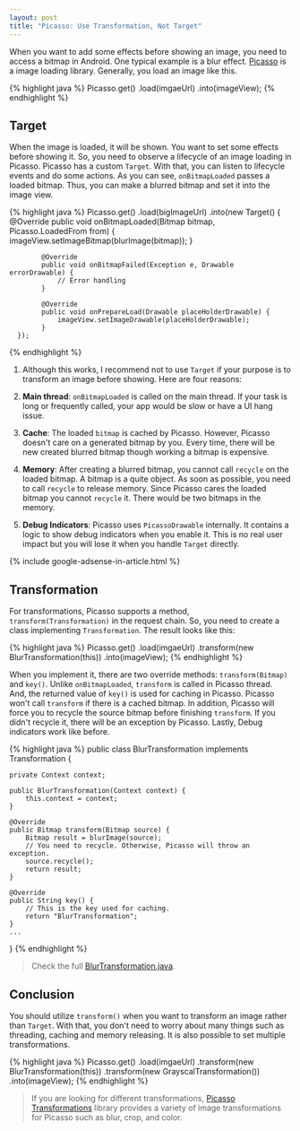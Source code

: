 ```yaml
---
layout: post
title: "Picasso: Use Transformation, Not Target"
---
```


When you want to add some effects before showing an image, you need to access a bitmap in Android. One typical example is a blur effect. [Picasso](http://square.github.io/picasso/) is a image loading library. Generally, you load an image like this.

{% highlight java %}
Picasso.get()
       .load(imgaeUrl)
       .into(imageView);
{% endhighlight %}

## Target

When the image is loaded, it will be shown. You want to set some effects before showing it. So, you need to observe a lifecycle of an image loading in Picasso. Picasso has a custom `Target`. With that, you can listen to lifecycle events and do some actions. As you can see, `onBitmapLoaded` passes a loaded bitmap. Thus, you can make a blurred bitmap and set it into the image view.

{% highlight java %}
Picasso.get()
       .load(bigImageUrl)
       .into(new Target() {
            @Override
            public void onBitmapLoaded(Bitmap bitmap, Picasso.LoadedFrom from) {
                imageView.setImageBitmap(blurImage(bitmap));
            }

            @Override
            public void onBitmapFailed(Exception e, Drawable errorDrawable) {
                // Error handling
            }

            @Override
            public void onPrepareLoad(Drawable placeHolderDrawable) {
                imageView.setImageDrawable(placeHolderDrawable);
            }
      });
{% endhighlight %}

1. Although this works, I recommend not to use `Target` if your purpose is to transform an image before showing. Here are four reasons:

1. **Main thread**: `onBitmapLoaded` is called on the main thread. If your task is long or frequently called, your app would be slow or have a UI hang issue.

2. **Cache**: The loaded `bitmap` is cached by Picasso. However, Picasso doesn't care on a generated bitmap by you. Every time, there will be new created blurred bitmap though working a bitmap is expensive.

3. **Memory**: After creating a blurred bitmap, you cannot call `recycle` on the loaded bitmap. A bitmap is a quite object. As soon as possible, you need to call `recycle` to release memory. Since Picasso cares the loaded bitmap you cannot `recycle` it. There would be two bitmaps in the memory.

4. **Debug Indicators**: Picasso uses `PicassoDrawable` internally. It contains a logic to show debug indicators when you enable it. This is no real user impact but you will lose it when you handle `Target` directly.

{% include google-adsense-in-article.html %}

## Transformation

For transformations, Picasso supports a method, `transform(Transformation)` in the request chain. So, you need to create a class implementing `Transformation`. The result looks like this:

{% highlight java %}
Picasso.get()
       .load(imgaeUrl)
       .transform(new BlurTransformation(this))
       .into(imageView);
{% endhighlight %}

When you implement it, there are two override methods: `transform(Bitmap)` and `key()`. Unlike `onBitmapLoaded`, `transform` is called in Picasso thread. And, the returned value of `key()` is used for caching in Picasso. Picasso won't call `transform` if there is a cached bitmap. In addition, Picasso will force you to recycle the source bitmap before finishing `transform`. If you didn't recycle it, there will be an exception by Picasso. Lastly, Debug indicators work like before.

{% highlight java %}
public class BlurTransformation implements Transformation {

    private Context context;

    public BlurTransformation(Context context) {
        this.context = context;
    }

    @Override
    public Bitmap transform(Bitmap source) {
        Bitmap result = blurImage(source);
        // You need to recycle. Otherwise, Picasso will throw an exception.
        source.recycle();
        return result;
    }

    @Override
    public String key() {
        // This is the key used for caching.
        return "BlurTransformation";
    }
    ...
}
{% endhighlight %}

> Check the full [BlurTransformation.java](https://gist.github.com/SangsooNam/6c01f2932daf98df30f796d0de141444).

## Conclusion

You should utilize `transform()` when you want to transform an image rather than `Target`. With that, you don't need to worry about many things such as threading, caching and memory releasing. It is also possible to set multiple transformations.

{% highlight java %}
Picasso.get()
       .load(imgaeUrl)
       .transform(new BlurTransformation(this))
       .transform(new GrayscalTransformation())
       .into(imageView);
{% endhighlight %}

> If you are looking for different transformations, [Picasso Transformations](https://github.com/wasabeef/picasso-transformations) library provides a variety of image transformations for Picasso such as blur, crop, and color.
